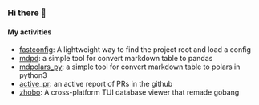 ### Hi there 👋


#### My activities


- [fastconfig](https://github.com/kyoto7250/fastconfig): A lightweight way to find the project root and load a config
- [mdpd](https://github.com/kyoto7250/mdpd): a simple tool for convert markdown table to pandas
- [mdpolars_py](https://github.com/kyoto7250/mdpd): a simple tool for convert markdown table to polars in python3
- [active_pr](https://github.com/kyoto7250/active_pr): an active report of PRs in the github
- [zhobo](https://github.com/kyoto7250/zhobo): A cross-platform TUI database viewer that remade gobang


